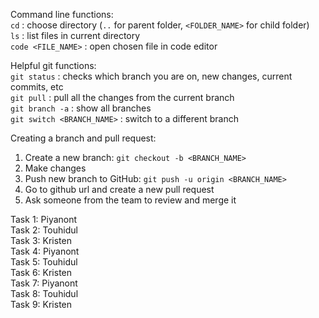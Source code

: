 Command line functions: <br>
`cd` : choose directory (`..` for parent folder, `<FOLDER_NAME>` for child folder) <br>
`ls` : list files in current directory <br>
`code <FILE_NAME>` : open chosen file in code editor <br>

Helpful git functions: <br>
`git status` : checks which branch you are on, new changes, current commits, etc <br>
`git pull` : pull all the changes from the current branch <br>
`git branch -a` : show all branches <br>
`git switch <BRANCH_NAME>` : switch to a different branch <br>

Creating a branch and pull request: <br>
1. Create a new branch: `git checkout -b <BRANCH_NAME>`
2. Make changes
3. Push new branch to GitHub: `git push -u origin <BRANCH_NAME>`
4. Go to github url and create a new pull request
5. Ask someone from the team to review and merge it


Task 1: Piyanont <br>
Task 2: Touhidul <br>
Task 3: Kristen <br>
Task 4: Piyanont <br>
Task 5: Touhidul <br>
Task 6: Kristen  <br>
Task 7: Piyanont <br>
Task 8: Touhidul <br>
Task 9: Kristen
